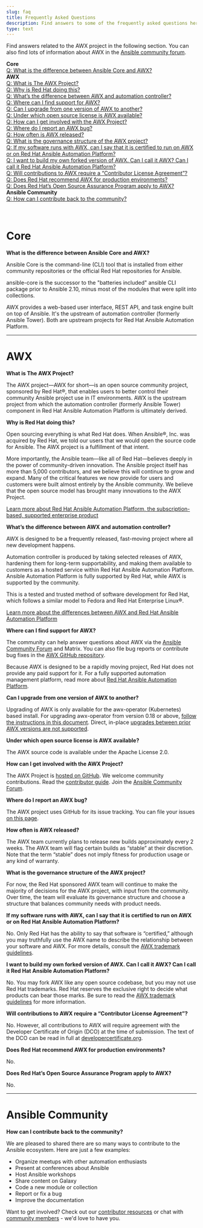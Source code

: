 ```yaml
---
slug: faq
title: Frequently Asked Questions
description: Find answers to some of the frequently asked questions here.
type: text
---
```

<style>
h2 {
  font-size: 2rem;
  text-transform: none;
}
h3,
h4,
h5,
h6 {
  font-size: 1.125rem;
  font-weight: normal;
  text-transform: uppercase;
}
</style>
Find answers related to the AWX project in the following section.
You can also find lots of information about AWX in the [Ansible community forum](https://forum.ansible.com/tag/awx).

**Core**  
[Q: What is the difference between Ansible Core and AWX?](#1)  
**AWX**  
[Q: What is The AWX Project?](#2)  
[Q: Why is Red Hat doing this?](#3)  
[Q: What’s the difference between AWX and automation controller?](#4)  
[Q: Where can I find support for AWX?](#5)  
[Q: Can I upgrade from one version of AWX to another?](#6)  
[Q: Under which open source license is AWX available?](#7)  
[Q: How can I get involved with the AWX Project?](#8)  
[Q: Where do I report an AWX bug?](#9)  
[Q: How often is AWX released?](#10)  
[Q: What is the governance structure of the AWX project?](#11)  
[Q: If my software runs with AWX, can I say that it is certified to run on AWX or on Red Hat Ansible Automation Platform?](#12)  
[Q: I want to build my own forked version of AWX. Can I call it AWX? Can I call it Red Hat Ansible Automation Platform?](#13)  
[Q: Will contributions to AWX require a “Contributor License Agreement”?](#14)  
[Q: Does Red Hat recommend AWX for production environments?](#15)  
[Q: Does Red Hat’s Open Source Assurance Program apply to AWX?](#16)  
**Ansible Community**  
[Q: How can I contribute back to the community?](#17)  
<br><br>

# Core

<a name="1"><a>

**What is the difference between Ansible Core and AWX?**

Ansible Core is the command-line (CLI) tool that is installed from either community repositories or the official Red Hat repositories for Ansible. 

ansible-core is the successor to the "batteries included" ansible CLI package prior to Ansible 2.10, minus most of the modules that were split into collections.

AWX provides a web-based user interface, REST API, and task engine built on top of Ansible. It's the upstream of automation controller (formerly Ansible Tower). Both are upstream projects for Red Hat Ansible Automation Platform.

---

# AWX

<a name="2"><a>

**What is The AWX Project?**

The AWX project—AWX for short—is an open source community project, sponsored by Red Hat®, that enables users to better control their community Ansible project use in IT environments. AWX is the upstream project from which the automation controller (formerly Ansible Tower) component in Red Hat Ansible Automation Platform is ultimately derived.

<a name="3"><a>

**Why is Red Hat doing this?**

Open sourcing everything is what Red Hat does. When Ansible®, Inc. was acquired by Red Hat, we told our users that we would open the source code for Ansible. The AWX project is a fulfillment of that intent.

More importantly, the Ansible team—like all of Red Hat—believes deeply in the power of community-driven innovation. The Ansible project itself has more than 5,000 contributors, and we believe this will continue to grow and expand. Many of the critical features we now provide for users and customers were built almost entirely by the Ansible community. We believe that the open source model has brought many innovations to the AWX Project.

[Learn more about Red Hat Ansible Automation Platform, the subscription-based, supported enterprise product](https://www.redhat.com/en/technologies/management/ansible)

<a name="4"><a>

**What’s the difference between AWX and automation controller?**

AWX is designed to be a frequently released, fast-moving project where all new development happens.

Automation controller is produced by taking selected releases of AWX, hardening them for long-term supportability, and making them available to customers as a hosted service within Red Hat Ansible Automation Platform. Ansible Automation Platform is fully supported by Red Hat, while AWX is supported by the community.

This is a tested and trusted method of software development for Red Hat, which follows a similar model to Fedora and Red Hat Enterprise Linux®.

[Learn more about the differences between AWX and Red Hat Ansible Automation Platform](https://www.redhat.com/en/technologies/management/ansible/compare-awx-vs-ansible-automation-platform)

<a name="5"><a>

**Where can I find support for AWX?**

The community can help answer questions about AWX via the [Ansible Community Forum](https://forum.ansible.com) and Matrix. You can also file bug reports or contribute bug fixes in the [AWX GitHub repository](https://github.com/ansible/awx).

Because AWX is designed to be a rapidly moving project, Red Hat does not provide any paid support for it. For a fully supported automation management platform, read more about [Red Hat Ansible Automation Platform](https://www.redhat.com/en/technologies/management/ansible).

<a name="6"><a>

**Can I upgrade from one version of AWX to another?**

Upgrading of AWX is only available for the awx-operator (Kubernetes) based install. For upgrading awx-operator from version 0.18 or above, [follow the instructions in this document](https://github.com/ansible/awx-operator/blob/devel/docs/upgrade/upgrading.md). Direct, in-place [upgrades between prior AWX versions are not supported](https://github.com/ansible/awx/blob/devel/DATA_MIGRATION.md). 
 
<a name="7"><a>

**Under which open source license is AWX available?**

The AWX source code is available under the Apache License 2.0.

<a name="8"><a>

**How can I get involved with the AWX Project?**

The AWX Project is [hosted on GitHub](https://github.com/ansible/awx). We welcome community contributions. Read the [contributor guide](https://github.com/ansible/awx/blob/devel/CONTRIBUTING.md). Join the [Ansible Community Forum](https://forum.ansible.com).

<a name="9"><a>

**Where do I report an AWX bug?**

The AWX project uses GitHub for its issue tracking. You can file your issues [on this page](https://github.com/ansible/awx/issues).

<a name="10"><a>

**How often is AWX released?**

The AWX team currently plans to release new builds approximately every 2 weeks. The AWX team will flag certain builds as “stable” at their discretion. Note that the term “stable” does not imply fitness for production usage or any kind of warranty.

<a name="11"><a>

**What is the governance structure of the AWX project?**

For now, the Red Hat sponsored AWX team will continue to make the majority of decisions for the AWX project, with input from the community. Over time, the team will evaluate its governance structure and choose a structure that balances community needs with product needs.

<a name="12"><a>
 
**If my software runs with AWX, can I say that it is certified to run on AWX or on Red Hat Ansible Automation Platform?**

No. Only Red Hat has the ability to say that software is “certified,” although you may truthfully use the AWX name to describe the relationship between your software and AWX.
For more details, consult the [AWX trademark guidelines](https://github.com/ansible/awx-logos/blob/master/TRADEMARKS.md).

<a name="13"><a>

**I want to build my own forked version of AWX. Can I call it AWX? Can I call it Red Hat Ansible Automation Platform?**

No. You may fork AWX like any open source codebase, but you may not use Red Hat trademarks. Red Hat reserves the exclusive right to decide what products can bear those marks.
Be sure to read the [AWX trademark guidelines](https://github.com/ansible/awx-logos/blob/master/TRADEMARKS.md) for more information.

<a name="14"><a>
 
**Will contributions to AWX require a “Contributor License Agreement”?**

No. However, all contributions to AWX will require agreement with the Developer Certificate of Origin (DCO) at the time of submission. The text of the DCO can be read in full at [developercertificate.org](http://developercertificate.org/).

<a name="15"><a>

**Does Red Hat recommend AWX for production environments?**

No.

<a name="16"><a>

**Does Red Hat’s Open Source Assurance Program apply to AWX?**

No.

---

# Ansible Community

<a name="17"><a>

**How can I contribute back to the community?**

We are pleased to shared there are so many ways to contribute to the Ansible ecosystem.  Here are just a few examples:

* Organize meetups with other automation enthusiasts
* Present at conferences about Ansible
* Host Ansible workshops
* Share content on Galaxy
* Code a new module or collection
* Report or fix a bug
* Improve the documentation

Want to get involved? Check out our [contributor resources](https://forum.ansible.com/pub/how-to-contribute) or chat with [community members](https://matrix.to/#/#social:ansible.com) - we'd love to have you.
